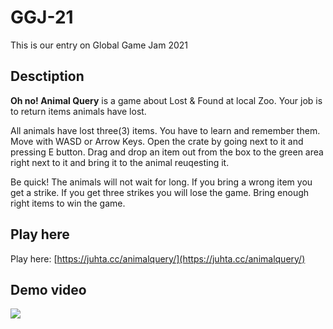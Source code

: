# GGJ-21

This is our entry on Global Game Jam 2021

## Desctiption

**Oh no! Animal Query** is a game about Lost & Found at local Zoo. Your job is to return items animals have lost.

All animals have lost three(3) items. You have to learn and remember them. Move with WASD or Arrow Keys. Open the crate by going next to it and pressing E button. Drag and drop an item out from the box to the green area right next to it and bring it to the animal reuqesting it.

Be quick! The animals will not wait for long. If you bring a wrong item you get a strike. If you get three strikes you will lose the game. Bring enough right items to win the game.

## Play here

Play here: [https://juhta.cc/animalquery/](https://juhta.cc/animalquery/)

## Demo video

[![](http://img.youtube.com/vi/vzDz-L5AeBY/0.jpg)](http://www.youtube.com/watch?v=vzDz-L5AeBY "")
